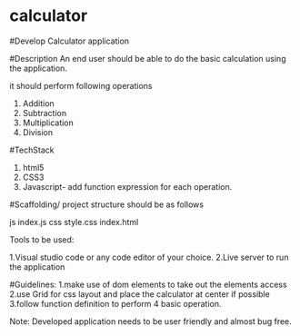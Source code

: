 # calculator

#Develop Calculator application

#Description
An end user should be able to do the basic calculation using the application.


it should perform following operations  

1. Addition
2. Subtraction
3. Multiplication
4. Division



#TechStack

1. html5
2. CSS3
3. Javascript- add function expression for each operation.


#Scaffolding/ project structure should be as follows

js
    index.js
 css
    style.css
index.html

Tools to be used:

1.Visual studio code or any code editor of your choice.
2.Live server to run the application

#Guidelines:
1.make use of dom elements to take out the elements access
2.use Grid for css layout and place the calculator at center if possible
3.follow function definition to perform 4 basic operation.

Note: Developed application needs to be user friendly and almost bug free.

